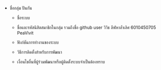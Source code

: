 - ชื่อกลุ่ม  ปันกัน
    - ชื่อระบบ
    - ชื่อและรหัสนิสิตสมาชิกในกลุ่ม รวมถึงชื่อ github user 
            วิวิธ ลีฬหาล้ำเลิศ 6010450705 PeaVivit

    - ฟังก์ชันการทำงานของระบบ 

    - วิธีการติดตั้งสำหรับการพัฒนา

    - เงื่อนไขอื่นที่ผู้ร่วมพัฒนาหรือผู้ติดตั้งระบบจำเป็นต้องทราบ